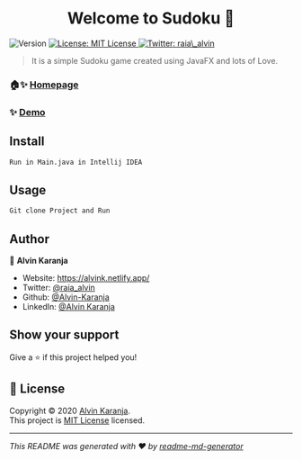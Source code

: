 <h1 align="center">Welcome to Sudoku 👋</h1>
<p>
  <img alt="Version" src="https://img.shields.io/badge/version-1.0-blue.svg?cacheSeconds=2592000" />
  <a href="https://github.com/Alvin-Karanja/Sudoku/blob/master/LICENSE.md" target="_blank">
    <img alt="License: MIT License" src="https://img.shields.io/badge/License-MIT License-yellow.svg" />
  </a>
  <a href="https://twitter.com/raia\_alvin" target="_blank">
    <img alt="Twitter: raia\_alvin" src="https://img.shields.io/twitter/follow/raia_alvin.svg?style=social" />
  </a>
</p>

> It is a simple Sudoku game created using JavaFX and lots of Love.

### 🏠✨ [Homepage](https://github.com/Alvin-Karanja/Sudoku)

### ✨ [Demo](https://github.com/Alvin-Karanja/Sudoku)

## Install

```sh
Run in Main.java in Intellij IDEA
```

## Usage

```sh
Git clone Project and Run
```

## Author

👤 **Alvin Karanja**

* Website: https://alvink.netlify.app/
* Twitter: [@raia_alvin](https://twitter.com/raia_alvin)
* Github: [@Alvin-Karanja](https://github.com/Alvin-Karanja)
* LinkedIn: [@Alvin Karanja](https://www.linkedin.com/in/alvin-karanja-5313ab19b/)

## Show your support

Give a ⭐️ if this project helped you!

## 📝 License

Copyright © 2020 [Alvin Karanja](https://github.com/Alvin-Karanja).<br />
This project is [MIT License](https://github.com/Alvin-Karanja/Sudoku/blob/master/LICENSE.md) licensed.

***
_This README was generated with ❤️ by [readme-md-generator](https://github.com/kefranabg/readme-md-generator)_